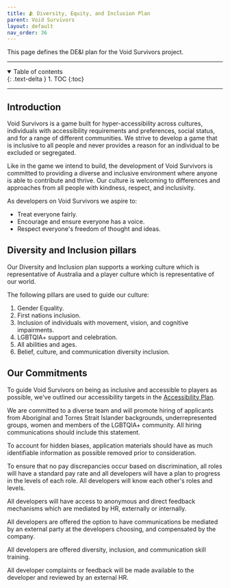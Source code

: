 ```yaml
---
title: 🫂 Diversity, Equity, and Inclusion Plan
parent: Void Survivors
layout: default
nav_order: 36
---
```


This page defines the DE&I plan for the Void Survivors project.

----

<details open markdown="block">
  <summary>
    Table of contents
  </summary>
  {: .text-delta }
1. TOC
{:toc}
</details>

----

## Introduction
Void Survivors is a game built for hyper-accessibility across cultures, individuals with accessibility requirements and preferences, social status, and for a range of different communities. We strive to develop a game that is inclusive to all people and never provides a reason for an individual to be excluded or segregated.

Like in the game we intend to build, the development of Void Survivors is committed to providing a diverse and inclusive environment where anyone is able to contribute and thrive. Our culture is welcoming to differences and approaches from all people with kindness, respect, and inclusivity.

As developers on Void Survivors we aspire to:
* Treat everyone fairly.
* Encourage and ensure everyone has a voice.
* Respect everyone's freedom of thought and ideas.

## Diversity and Inclusion pillars
Our Diversity and Inclusion plan supports a working culture which is representative of Australia and a player culture which is representative of our world.

The following pillars are used to guide our culture:
1. Gender Equality.
2. First nations inclusion.
3. Inclusion of individuals with movement, vision, and cognitive impairments.
4. LGBTQIA+ support and celebration.
5. All abilities and ages.
6. Belief, culture, and communication diversity inclusion.

## Our Commitments
To guide Void Survivors on being as inclusive and accessible to players as possible, we've outlined our accessibility targets in the [Accessibility Plan](accessibility-plan).

We are committed to a diverse team and will promote hiring of applicants from Aboriginal and Torres Strait Islander backgrounds, underrepresented groups, women and members of the LGBTQIA+ community. All hiring communications should include this statement.

To account for hidden biases, application materials should have as much identifiable information as possible removed prior to consideration.

To ensure that no pay discrepancies occur based on discrimination, all roles will have a standard pay rate and all developers will have a plan to progress in the levels of each role. All developers will know each other's roles and levels.

All developers will have access to anonymous and direct feedback mechanisms which are mediated by HR, externally or internally.

All developers are offered the option to have communications be mediated by an external party at the developers choosing, and compensated by the company.

All developers are offered diversity, inclusion, and communication skill training.

All developer complaints or feedback will be made available to the developer and reviewed by an external HR.